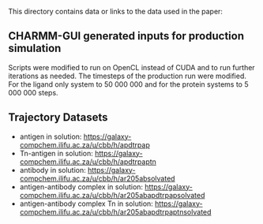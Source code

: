 This directory contains data or links to the data used in the paper:

## CHARMM-GUI generated inputs for production simulation

Scripts were modified to run on OpenCL instead of CUDA and to run further iterations as needed. The timesteps of the production run were modified. For the ligand only system to 50 000 000 and for the protein systems to 5 000 000 steps.


## Trajectory Datasets

- antigen in solution: https://galaxy-compchem.ilifu.ac.za/u/cbb/h/apdtrpap
- Tn-antigen in solution: https://galaxy-compchem.ilifu.ac.za/u/cbb/h/apdtrpaptn
- antibody in solution: https://galaxy-compchem.ilifu.ac.za/u/cbb/h/ar205absolvated
- antigen-antibody complex in solution: https://galaxy-compchem.ilifu.ac.za/u/cbb/h/ar205abapdtrpapsolvated
- antigen-antibody complex Tn in solution: https://galaxy-compchem.ilifu.ac.za/u/cbb/h/ar205abapdtrpaptnsolvated

